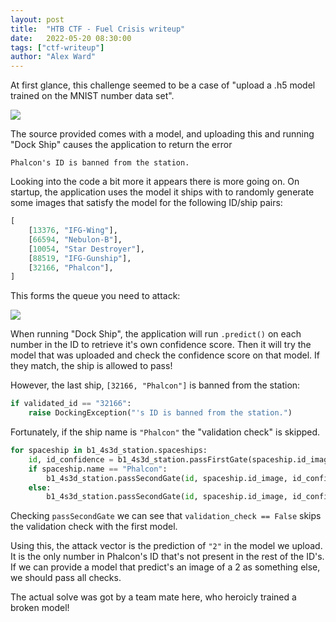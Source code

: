 ```yaml
---
layout: post
title:  "HTB CTF - Fuel Crisis writeup"
date:   2022-05-20 08:30:00
tags: ["ctf-writeup"]
author: "Alex Ward"
---
```


At first glance, this challenge seemed to be a case of "upload a .h5 model
trained on the MNIST number data set".

![](https://i.postimg.cc/FK2dDd7Q/Pasted-image-20220515201750.png)

<!-- more -->

The source provided comes with a model, and uploading this and running
"Dock Ship" causes the application to return the error

```
Phalcon's ID is banned from the station.
```

Looking into the code a bit more it appears there is more going on. On startup,
the application uses the model it ships with to randomly generate some images
that satisfy the model for the following ID/ship pairs:

```python
[
    [13376, "IFG-Wing"],
    [66594, "Nebulon-B"], 
    [10054, "Star Destroyer"],
    [88519, "IFG-Gunship"], 
    [32166, "Phalcon"],
]
```

This forms the queue you need to attack:

![](https://i.postimg.cc/pTz97WF5/Pasted-image-20220515204354.png)

When running "Dock Ship", the application will run `.predict()` on each number
in the ID to retrieve it's own confidence score. Then it will try the model that
was uploaded and check the confidence score on that model. If they match, the
ship is allowed to pass!

However, the last ship, `[32166, "Phalcon"]` is banned from the station:

```python
if validated_id == "32166":
    raise DockingException("'s ID is banned from the station.")
```

Fortunately, if the ship name is `"Phalcon"` the "validation check" is skipped.

```python
for spaceship in b1_4s3d_station.spaceships:
    id, id_confidence = b1_4s3d_station.passFirstGate(spaceship.id_image)
    if spaceship.name == "Phalcon":
        b1_4s3d_station.passSecondGate(id, spaceship.id_image, id_confidence, validation_check=False)
    else:
        b1_4s3d_station.passSecondGate(id, spaceship.id_image, id_confidence)
```

Checking `passSecondGate` we can see that `validation_check == False` skips
the validation check with the first model.

Using this, the attack vector is the prediction of `"2"` in the model we
upload. It is the only number in Phalcon's ID that's not present in the
rest of the ID's. If we can provide a model that predict's an image of
a 2 as something else, we should pass all checks.

The actual solve was got by a team mate here, who heroicly trained a broken model!
